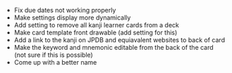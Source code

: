 - Fix due dates not working properly
- Make settings display more dynamically
- Add setting to remove all kanji learner cards from a deck
- Make card template front drawable (add setting for this)
- Add a link to the kanji on JPDB and equiavalent websites to back of card
- Make the keyword and mnemonic editable from the back of the card (not sure if this is possible)
- Come up with a better name